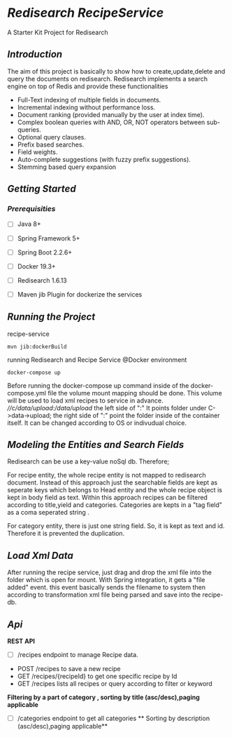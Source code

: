 # *Redisearch RecipeService*

A Starter Kit Project for Redisearch 

## *Introduction*

The aim of this project is basically to show how to create,update,delete and query the documents on redisearch. Redisearch implements a search engine on top of Redis and provide these functionalities
-   Full-Text indexing of multiple fields in documents.
-   Incremental indexing without performance loss.
-   Document ranking (provided manually by the user at index time).
-   Complex boolean queries with AND, OR, NOT operators between sub-queries.
-   Optional query clauses.
-   Prefix based searches.
-   Field weights.
-   Auto-complete suggestions (with fuzzy prefix suggestions).
-   Stemming based query expansion 

## *Getting Started*

### *Prerequisities*

 - [ ] Java 8+
 - [ ] Spring Framework 5+
 - [ ] Spring Boot 2.2.6+
 - [ ] Docker 19.3+
 - [ ] Redisearch 1.6.13
 - [ ] Maven jib Plugin for dockerize the services
 

## *Running the Project*

recipe-service

    mvn jib:dockerBuild
    
running  Redisearch and Recipe Service @Docker environment  

    docker-compose up

Before running the docker-compose up command inside of the docker-compose.yml file the volume mount mapping should be done. This volume will be used to load xml recipes to service in advance. *//c/data/upload:/data/upload* the left side of ":" It points folder under C->data->upload; the right side of ":" point the folder inside of the container itself.  It can be changed according to OS or indivudual choice.

## *Modeling the Entities and Search Fields*

Redisearch can be use a key-value noSql db. Therefore;

For recipe entity, the whole recipe entity is not mapped to redisearch document. Instead of this approach just the searchable fields are kept as seperate keys which belongs to Head entity and the whole recipe object is kept in body field as text. Within this approach recipes can be filtered according to title,yield and categories. Categories are kepts in a "tag field" as a coma seperated string .

For category entity,  there is just one string field. So, it is kept as text and id. Therefore it is prevented the duplication. 

## *Load Xml Data*

After running the recipe service, just drag and drop the xml file into the folder which is open for mount. With Spring integration, it gets a "file added" event. this event basically sends the filename to system then according to transformation xml file being parsed and save into the recipe-db.  

## *Api*

**REST API**

 - [ ] /recipes endpoint to manage Recipe data. 
 - POST /recipes to save a new recipe
 - GET /recipes/{recipeId} to get one specific recipe by Id
 - GET /recipes lists all recipes or query according to filter or keyword
 
**Filtering by a part of category , sorting by title (asc/desc),paging applicable**

 - [ ] /categories endpoint to get all categories 
 **  Sorting by description (asc/desc),paging applicable**
 

